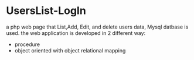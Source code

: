 # UsersList-LogIn
a php web page that List,Add, Edit, and delete users data, Mysql datbase is used.
the web application is developed in 2 different way:
  - procedure
  - object oriented with object relational mapping
